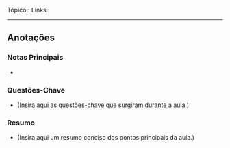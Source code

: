 Tópico::
Links::

---
## Anotações

### Notas Principais

- 

### Questões-Chave

- (Insira aqui as questões-chave que surgiram durante a aula.)

### Resumo

- (Insira aqui um resumo conciso dos pontos principais da aula.)



